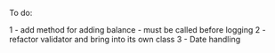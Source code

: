 To do:

1 - add method for adding balance - must be called before logging
2 - refactor validator and bring into its own class 
3 - Date handling 